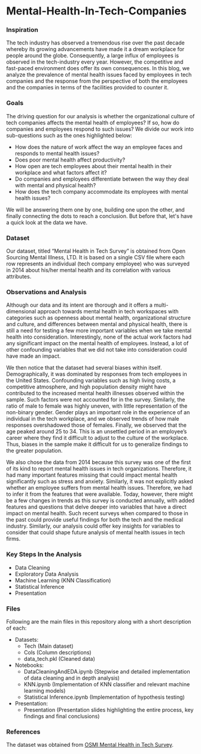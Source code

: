 # Mental-Health-In-Tech-Companies


### Inspiration

The tech industry has observed a tremendous rise over the past decade whereby its growing advancements have made it a dream workplace for people around the globe. Consequently, a large influx of employees is observed in the tech-industry every year. However, the competitive and fast-paced environment does offer its own consequences. In this blog, we analyze the prevalence of mental health issues faced by employees in tech companies and the response from the perspective of both the employees and the companies in terms of the facilities provided to counter it.

### Goals

The driving question for our analysis is whether the organizational culture of tech companies affects the mental health of employees? If so, how do companies and employees respond to such issues? We divide our work into sub-questions such as the ones highlighted below:
- How does the nature of work affect the way an employee faces and responds to mental health issues?
- Does poor mental health affect productivity?
- How open are tech employees about their mental health in their workplace and what factors affect it?
- Do companies and employees differentiate between the way they deal with mental and physical health?
- How does the tech company accommodate its employees with mental health issues?

We will be answering them one by one, building one upon the other, and finally connecting the dots to reach a conclusion. But before that, let's have a quick look at the data we have.

### Dataset

Our dataset, titled “Mental Health in Tech Survey” is obtained from Open Sourcing Mental Illness, LTD. It is based on a single CSV file where each row represents an individual (tech company employee) who was surveyed in 2014 about his/her mental health and its correlation with various attributes.

### Observations and Analysis

Although our data and its intent are thorough and it offers a multi-dimensional approach towards mental health in tech workspaces with categories such as openness about mental health, organizational structure and culture, and differences between mental and physical health, there is still a need for testing a few more important variables when we take mental health into consideration. Interestingly, none of the actual work factors had any significant impact on the mental health of employees. Instead, a lot of other confounding variables that we did not take into consideration could have made an impact.

We then notice that the dataset had several biases within itself. Demographically, it was dominated by responses from tech employees in the United States. Confounding variables such as high living costs, a competitive atmosphere, and high population density might have contributed to the increased mental health illnesses observed within the sample. Such factors were not accounted for in the survey. Similarly, the ratio of male to female was highly uneven, with little representation of the non-binary gender. Gender plays an important role in the experience of an individual in the tech workplace, and we observed trends of how male responses overshadowed those of females. Finally, we observed that the age peaked around 25 to 34. This is an unsettled period in an employee’s career where they find it difficult to adjust to the culture of the workplace. Thus, biases in the sample make it difficult for us to generalize findings to the greater population.

We also chose the data from 2014 because this survey was one of the first of its kind to report mental health issues in tech organizations. Therefore, it had many important features missing that could impact mental health significantly such as stress and anxiety. Similarly, it was not explicitly asked whether an employee suffers from mental health issues. Therefore, we had to infer it from the features that were available. Today, however, there might be a few changes in trends as this survey is conducted annually, with added features and questions that delve deeper into variables that have a direct impact on mental health. Such recent surveys when compared to those in the past could provide useful findings for both the tech and the medical industry. Similarly, our analysis could offer key insights for variables to consider that could shape future analysis of mental health issues in tech firms.

### Key Steps In the Analysis

- Data Cleaning
- Exploratory Data Analysis
- Machine Learning (KNN Classification)
- Statistical Inference
- Presentation

### Files

Following are the main files in this repository along with a short description of each:

- Datasets:
  - Tech (Main dataset)
  - Cols (Column descriptions)
  - data_tech.pkl (Cleaned data) 
- Notebooks:
  - DataCleaningAndEDA.ipynb (Stepwise and detailed implementation of data cleaning and in depth analysis)
  - KNN.ipynb (Implementation of KNN classifier and relevant machine learning models)
  - Statistical Inference.ipynb (Implementation of hypothesis testing)
- Presentation:
  - Presentation (Presentation slides highlighting the entire process, key findings and final conclusions)
  
  
### References

The dataset was obtained from [OSMI Mental Health in Tech Survey](https://osmihelp.org/research).

  
  
